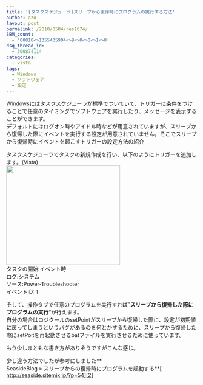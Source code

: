 ```yaml
---
title: '[タスクスケジューラ]スリープから復帰時にプログラムの実行する方法'
author: azu
layout: post
permalink: /2010/0504/res1674/
SBM_count:
  - '00010<>1355435904<>9<>0<>0<>1<>0'
dsq_thread_id:
  - 300874114
categories:
  - vista
tags:
  - Windows
  - ソフトウェア
  - 設定
---
```

Windowsにはタスクスケジューラが標準でついていて、トリガーに条件をつけることで任意のタイミングでソフトウェアを実行したり、メッセージを表示することができます。  
デフォルトにはログオン時やアイドル時などが用意されていますが、スリープから復帰した際にイベントを実行する設定が用意されていません。そこでスリープから復帰時にイベントを起こすトリガーの設定方法の紹介

タスクスケジューラでタスクの新規作成を行い、以下のようにトリガーを追加します。(Vista)  
[<img class="alignnone size-medium wp-image-1675" title="sshot-2010-05-03-1" src="http://wordpress.local/wp-content/uploads/2010/05/sshot-2010-05-03-1-300x261.png" alt="" width="300" height="261" />][1]  
タスクの開始:イベント時  
ログ:システム  
ソース:Power-Troubleshooter  
イベントID: 1

そして、操作タブで任意のプログラムを実行すれば&#8221;**スリープから復帰した際にプログラムの実行**&#8220;が行えます。  
自分の場合はロジクールのsetPointがスリープから復帰した際に、設定が初期値に戻ってしまうというバグがあるのを何とかするために、スリープから復帰した際にsetPoitを再起動させるbatファイルを実行させるために使っています。



もう少しまともな書き方がありそうですがこんな感じ。

少し違う方法でしたが参考にしました**  
SeasideBlog » スリープからの復帰時にプログラムを起動する**[  
http://seaside.sitemix.jp/?p=54][2]

 [1]: http://wordpress.local/wp-content/uploads/2010/05/sshot-2010-05-03-1.png
 [2]: http://seaside.sitemix.jp/?p=54 "SeasideBlog » スリープからの復帰時にプログラムを起動する"